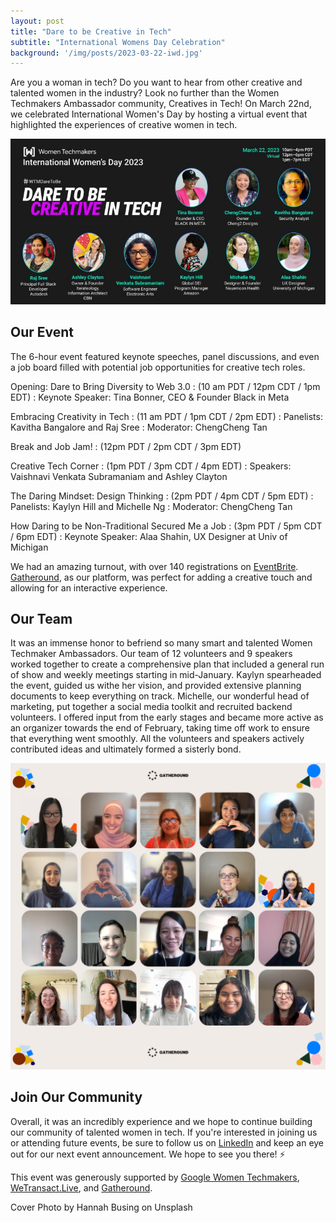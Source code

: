 ```yaml
---
layout: post
title: "Dare to be Creative in Tech"
subtitle: "International Womens Day Celebration"
background: '/img/posts/2023-03-22-iwd.jpg'
---
```


Are you a woman in tech? Do you want to hear from other creative and talented women in the industry? Look no further than the Women Techmakers Ambassador community, Creatives in Tech! On March 22nd, we celebrated International Women's Day by hosting a virtual event that highlighted the experiences of creative women in tech.

![promo](/img/posts/2023-03-22-iwd-promo.jpg)

## Our Event

The 6-hour event featured keynote speeches, panel discussions, and even a job board filled with potential job opportunities for creative tech roles.

Opening: Dare to Bring Diversity to Web 3.0
: (10 am PDT / 12pm CDT / 1pm EDT)
: Keynote Speaker: Tina Bonner, CEO & Founder Black in Meta

Embracing Creativity in Tech
: (11 am PDT / 1pm CDT / 2pm EDT)
: Panelists: Kavitha Bangalore and Raj Sree
: Moderator: ChengCheng Tan

Break and Job Jam!
: (12pm PDT / 2pm CDT / 3pm EDT)

Creative Tech Corner
: (1pm PDT / 3pm CDT / 4pm EDT)
: Speakers: Vaishnavi Venkata Subramaniam and Ashley Clayton

The Daring Mindset: Design Thinking
: (2pm PDT / 4pm CDT / 5pm EDT)
: Panelists: Kaylyn Hill and Michelle Ng
: Moderator: ChengCheng Tan

How Daring to be Non-Traditional Secured Me a Job
: (3pm PDT / 5pm CDT / 6pm EDT)
: Keynote Speaker: Alaa Shahin, UX Designer at Univ of Michigan

We had an amazing turnout, with over 140 registrations on [EventBrite](https://www.eventbrite.com/e/dare-to-be-creative-in-tech-tickets-560933706817). [Gatheround](https://gatheround.com/), as our platform, was perfect for adding a creative touch and allowing for an interactive experience.

## Our Team

It was an immense honor to befriend so many smart and talented Women Techmaker Ambassadors. Our team of 12 volunteers and 9 speakers worked together to create a comprehensive plan that included a general run of show and weekly meetings starting in mid-January. Kaylyn spearheaded the event, guided us withe her vision, and provided extensive planning documents to keep everything on track. Michelle, our wonderful head of marketing, put together a social media toolkit and recruited backend volunteers. I offered input from the early stages and became more active as an organizer towards the end of February, taking time off work to ensure that everything went smoothly. All the volunteers and speakers actively contributed ideas and ultimately formed a sisterly bond.

![photobooth](/img/posts/2023-03-22-iwd-photobooth.png)

## Join Our Community

Overall, it was an incredibly experience and we hope to continue building our community of talented women in tech. If you're interested in joining us or attending future events, be sure to follow us on [LinkedIn](https://www.linkedin.com/company/creatives-in-tech/) and keep an eye out for our next event announcement. We hope to see you there! ⚡️

This event was generously supported by [Google Women Techmakers](https://developers.google.com/womentechmakers), [WeTransact.Live](https://www.mylivestack.com/), and [Gatheround](https://gatheround.com/).

<figcaption>Cover Photo by Hannah Busing on Unsplash</figcaption>
